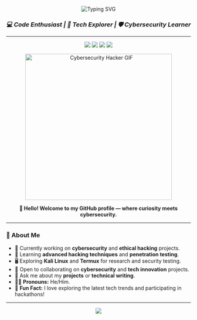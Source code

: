 <p align="center">
  <img src="https://readme-typing-svg.herokuapp.com?font=Fira+Code&size=35&color=57F287&center=true&vCenter=true&width=1125&lines=✨+Protim+Mondal+✨;✨+Cybersecurity+|+Ethical+Hacking+|+Tech+Explorer+✨" alt="Typing SVG">
</p>

<h3 align="center"><em>💻 Code Enthusiast | 🧠 Tech Explorer | 🛡️ Cybersecurity Learner</em></h3>

---

<p align="center">
    <img src="https://img.shields.io/badge/-Cybersecurity-1F2937?style=for-the-badge&logo=security&logoColor=white" />
    <img src="https://img.shields.io/badge/-Ethical%20Hacking-111827?style=for-the-badge&logo=hackthebox&logoColor=white" />
    <img src="https://img.shields.io/badge/-Kali%20Linux-0F172A?style=for-the-badge&logo=kali-linux&logoColor=#57A6F9" />
    <img src="https://img.shields.io/badge/-Termux-081F32?style=for-the-badge&logo=android&logoColor=#3DDC84" />
</p>

<p align="center">
    <img src="https://media4.giphy.com/media/v1.Y2lkPTc5MGI3NjExM3V0c3E0MmtkbW4xYnhnaTlwa3N5ejQ4dm9xM2lwbGo2bTNvaHp3ZCZlcD12MV9pbnRlcm5hbF9naWZfYnlfaWQmY3Q9cw/QsJ0Wn76nq3IGGaSxS/giphy.gif" width="400px" alt="Cybersecurity Hacker GIF">
</p>

<p align="center"><strong>👋 Hello! Welcome to my GitHub profile — where curiosity meets cybersecurity.</strong></p>

---

### 🧩 About Me

- 🔧 Currently working on **cybersecurity** and **ethical hacking** projects.  
- 📖 Learning **advanced hacking techniques** and **penetration testing**.  
- 🖥️ Exploring **Kali Linux** and **Termux** for research and security testing.  
- 🤝 Open to collaborating on **cybersecurity** and **tech innovation** projects.  
- 💬 Ask me about my **projects** or **technical writing**.  
- 🧑‍💻 **Pronouns:** He/Him.  
- 🎉 **Fun Fact:** I love exploring the latest tech trends and participating in hackathons!  

---

<p align="center">
    <img src="https://img.shields.io/badge/Made%20with%20❤️%20by-Protim%20Mondal-111827?style=for-the-badge" />
</p>
